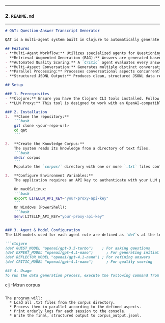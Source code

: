 
---
### 2. `README.md`
---
```markdown
# QAT: Question-Answer Transcript Generator

QAT is a multi-agent system built in Clojure to automatically generate high-quality, factually-grounded conversational datasets. It uses a Retrieval-Augmented Generation (RAG) workflow to create rich dialogues about a corpus of documents, which can then be used to fine-tune Large Language Models (LLMs).

## Features
- **Multi-Agent Workflow:** Utilizes specialized agents for Questioning, Answering, Reflecting, and Critiquing.
- **Retrieval-Augmented Generation (RAG):** Answers are generated based on context retrieved from a local document corpus, minimizing hallucination.
- **Automated Quality Scoring:** A `Critic` agent evaluates every answer for factual grounding, embedding a quality score directly into the dataset.
- **Multi-Aspect Conversation:** Generates multiple distinct conversations about a topic, each focused on a different theme (e.g., Factual Summary, Critical Evaluation).
- **Parallel Processing:** Processes conversational aspects concurrently for high throughput.
- **Structured JSONL Output:** Produces clean, structured JSONL data ready for fine-tuning pipelines.

## Setup

### 1. Prerequisites
- **Clojure:** Ensure you have the Clojure CLI tools installed. Follow the official guide: [Clojure CLI Tools Installation](https://clojure.org/guides/install_clojure).
- **LLM Proxy:** This tool is designed to work with an OpenAI-compatible API server like [LiteLLM](https://github.com/BerriAI/litellm). Set up LiteLLM or another proxy to serve your desired models.

### 2. Installation
1.  **Clone the repository:**
    ```bash
    git clone <your-repo-url>
    cd qat
    ```

2.  **Create the Knowledge Corpus:**
    The system reads its knowledge from a directory of text files.
    ```bash
    mkdir corpus
    ```
    Populate the `corpus/` directory with one or more `.txt` files containing the information you want to generate conversations about.

3.  **Configure Environment Variables:**
    The application requires an API key to authenticate with your LLM proxy. Set this key as an environment variable.

    On macOS/Linux:
    ```bash
    export LITELLM_API_KEY="your-proxy-api-key"
    ```
    On Windows (PowerShell):
    ```bash
    $env:LITELLM_API_KEY="your-proxy-api-key"
    ```

### 3. Agent & Model Configuration
The LLM models used for each agent role are defined as `def`s at the top of the `qat.core` namespace in `src/qat/core.clj`. You can edit these to match the model names configured in your LLM proxy.

```clojure
(def GUEST_MODEL "openai/gpt-3.5-turbo")    ; For asking questions
(def EXPERT_MODEL "openai/gpt-4.1-nano")      ; For generating initial answers
(def REFLECTOR_MODEL "openai/gpt-4.1-nano") ; For refining answers
(def CRITIC_MODEL "openai/gpt-4.1-nano")      ; For quality scoring

### 4. Usage
To run the data generation process, execute the following command from the project's root directory, pointing it to your corpus directory:

```
clj -M:run corpus
```

The program will:
  * Load all .txt files from the corpus directory.
  * Process them in parallel according to the defined aspects.
  * Print orderly logs for each session to the console.
  * Write the final, structured output to corpus_output.jsonl.


